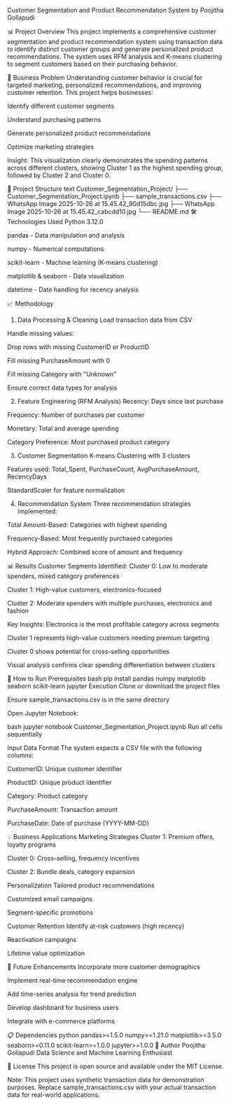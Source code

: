 Customer Segmentation and Product Recommendation System
by Poojitha Gollapudi

📊 Project Overview
This project implements a comprehensive customer segmentation and product recommendation system using transaction data to identify distinct customer groups and generate personalized product recommendations. The system uses RFM analysis and K-means clustering to segment customers based on their purchasing behavior.

🎯 Business Problem
Understanding customer behavior is crucial for targeted marketing, personalized recommendations, and improving customer retention. This project helps businesses:

Identify different customer segments

Understand purchasing patterns

Generate personalized product recommendations

Optimize marketing strategies

Insight: This visualization clearly demonstrates the spending patterns across different clusters, showing Cluster 1 as the highest spending group, followed by Cluster 2 and Cluster 0.

📁 Project Structure
text
Customer_Segmentation_Project/
├── Customer_Segmentation_Project.ipynb
├── sample_transactions.csv
├── WhatsApp Image 2025-10-26 at 15.45.42_90d15dbc.jpg
├── WhatsApp Image 2025-10-26 at 15.45.42_cabcdd10.jpg
└── README.md
🛠 Technologies Used
Python 3.12.0

pandas - Data manipulation and analysis

numpy - Numerical computations

scikit-learn - Machine learning (K-means clustering)

matplotlib & seaborn - Data visualization

datetime - Date handling for recency analysis

📈 Methodology
1. Data Processing & Cleaning
Load transaction data from CSV

Handle missing values:

Drop rows with missing CustomerID or ProductID

Fill missing PurchaseAmount with 0

Fill missing Category with "Unknown"

Ensure correct data types for analysis

2. Feature Engineering (RFM Analysis)
Recency: Days since last purchase

Frequency: Number of purchases per customer

Monetary: Total and average spending

Category Preference: Most purchased product category

3. Customer Segmentation
K-means Clustering with 3 clusters

Features used: Total_Spent, PurchaseCount, AvgPurchaseAmount, RecencyDays

StandardScaler for feature normalization

4. Recommendation System
Three recommendation strategies implemented:

Total Amount-Based: Categories with highest spending

Frequency-Based: Most frequently purchased categories

Hybrid Approach: Combined score of amount and frequency

📊 Results
Customer Segments Identified:
Cluster 0: Low to moderate spenders, mixed category preferences

Cluster 1: High-value customers, electronics-focused

Cluster 2: Moderate spenders with multiple purchases, electronics and fashion

Key Insights:
Electronics is the most profitable category across segments

Cluster 1 represents high-value customers needing premium targeting

Cluster 0 shows potential for cross-selling opportunities

Visual analysis confirms clear spending differentiation between clusters

🚀 How to Run
Prerequisites
bash
pip install pandas numpy matplotlib seaborn scikit-learn jupyter
Execution
Clone or download the project files

Ensure sample_transactions.csv is in the same directory

Open Jupyter Notebook:

bash
jupyter notebook Customer_Segmentation_Project.ipynb
Run all cells sequentially

Input Data Format
The system expects a CSV file with the following columns:

CustomerID: Unique customer identifier

ProductID: Unique product identifier

Category: Product category

PurchaseAmount: Transaction amount

PurchaseDate: Date of purchase (YYYY-MM-DD)

💡 Business Applications
Marketing Strategies
Cluster 1: Premium offers, loyalty programs

Cluster 0: Cross-selling, frequency incentives

Cluster 2: Bundle deals, category expansion

Personalization
Tailored product recommendations

Customized email campaigns

Segment-specific promotions

Customer Retention
Identify at-risk customers (high recency)

Reactivation campaigns

Lifetime value optimization

🔮 Future Enhancements
Incorporate more customer demographics

Implement real-time recommendation engine

Add time-series analysis for trend prediction

Develop dashboard for business users

Integrate with e-commerce platforms

📋 Dependencies
python
pandas>=1.5.0
numpy>=1.21.0
matplotlib>=3.5.0
seaborn>=0.11.0
scikit-learn>=1.0.0
jupyter>=1.0.0
👤 Author
Poojitha Gollapudi
Data Science and Machine Learning Enthusiast

📄 License
This project is open source and available under the MIT License.

Note: This project uses synthetic transaction data for demonstration purposes. Replace sample_transactions.csv with your actual transaction data for real-world applications.

